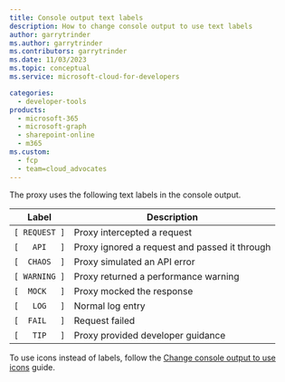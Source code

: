 ```yaml
---
title: Console output text labels
description: How to change console output to use text labels
author: garrytrinder
ms.author: garrytrinder
ms.contributors: garrytrinder
ms.date: 11/03/2023
ms.topic: conceptual
ms.service: microsoft-cloud-for-developers

categories:
  - developer-tools
products:
  - microsoft-365
  - microsoft-graph
  - sharepoint-online
  - m365
ms.custom:
  - fcp
  - team=cloud_advocates
---
```


The proxy uses the following text labels in the console output.

| Label | Description |
| ----- | ------------ |
|`[ REQUEST ]`| Proxy intercepted a request |
|`[   API   ]`| Proxy ignored a request and passed it through |
|`[  CHAOS  ]`| Proxy simulated an API error |
|`[ WARNING ]`| Proxy returned a performance warning |
|`[  MOCK   ]`| Proxy mocked the response |
|`[   LOG   ]`| Normal log entry |
|`[  FAIL   ]`| Request failed |
|`[   TIP   ]`| Proxy provided developer guidance |

To use icons instead of labels, follow the [Change console output to use icons](./Change-console-output-to-use-icons.md) guide.
